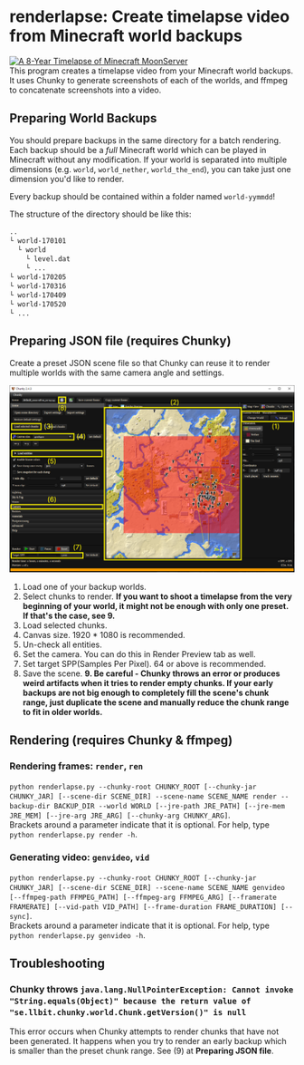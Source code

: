 # renderlapse: Create timelapse video from Minecraft world backups

[![A 8-Year Timelapse of Minecraft MoonServer](http://img.youtube.com/vi/wACIDyN1eAw/0.jpg)](https://youtu.be/wACIDyN1eAw)  
This program creates a timelapse video from your Minecraft world backups. It uses Chunky to generate screenshots of each of the worlds, and ffmpeg to concatenate screenshots into a video.

## Preparing World Backups

You should prepare backups in the same directory for a batch rendering. Each backup should be a *full* Minecraft world which can be played in Minecraft without any modification. If your world is separated into multiple dimensions (e.g. `world`, `world_nether`, `world_the_end`), you can take just one dimension you'd like to render.

Every backup should be contained within a folder named `world-yymmdd`!

The structure of the directory should be like this:
```
..
└ world-170101
  └ world
    └ level.dat
    └ ...
└ world-170205
└ world-170316
└ world-170409
└ world-170520
└ ...
```

## Preparing JSON file (requires Chunky)

Create a preset JSON scene file so that Chunky can reuse it to render multiple worlds with the same camera angle and settings.

![](assets/chunkytutorial.png)

1. Load one of your backup worlds.
2. Select chunks to render. **If you want to shoot a timelapse from the very beginning of your world, it might not be enough with only one preset. If that's the case, see 9.**
3. Load selected chunks.
4. Canvas size. 1920 * 1080 is recommended.
5. Un-check all entities.
6. Set the camera. You can do this in Render Preview tab as well.
7. Set target SPP(Samples Per Pixel). 64 or above is recommended.
8. Save the scene.
**9. Be careful - Chunky throws an error or produces weird artifacts when it tries to render empty chunks. If your early backups are not big enough to completely fill the scene's chunk range, just duplicate the scene and manually reduce the chunk range to fit in older worlds.**

## Rendering (requires Chunky & ffmpeg)

### Rendering frames: ```render```, ```ren```

```python renderlapse.py --chunky-root CHUNKY_ROOT [--chunky-jar CHUNKY_JAR] [--scene-dir SCENE_DIR] --scene-name SCENE_NAME render --backup-dir BACKUP_DIR --world WORLD [--jre-path JRE_PATH] [--jre-mem JRE_MEM] [--jre-arg JRE_ARG] [--chunky-arg CHUNKY_ARG]```.  
Brackets around a parameter indicate that it is optional. For help, type ```python renderlapse.py render -h```.

### Generating video: ```genvideo```, ```vid```

```python renderlapse.py --chunky-root CHUNKY_ROOT [--chunky-jar CHUNKY_JAR] [--scene-dir SCENE_DIR] --scene-name SCENE_NAME genvideo [--ffmpeg-path FFMPEG_PATH] [--ffmpeg-arg FFMPEG_ARG] [--framerate FRAMERATE] [--vid-path VID_PATH] [--frame-duration FRAME_DURATION] [--sync]```.  
Brackets around a parameter indicate that it is optional. For help, type ```python renderlapse.py genvideo -h```.

## Troubleshooting

### Chunky throws ```java.lang.NullPointerException: Cannot invoke "String.equals(Object)" because the return value of "se.llbit.chunky.world.Chunk.getVersion()" is null```  

This error occurs when Chunky attempts to render chunks that have not been generated. It happens when you try to render an early backup which is smaller than the preset chunk range. See (9) at **Preparing JSON file**.
